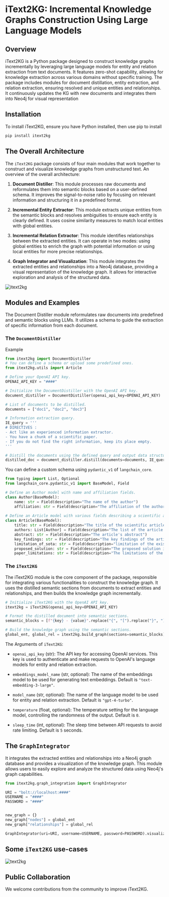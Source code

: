 # iText2KG: Incremental Knowledge Graphs Construction Using Large Language Models

## Overview

iText2KG is a Python package designed to construct knowledge graphs incrementally by leveraging large language models for entity and relation extraction from text documents. It features zero-shot capability, allowing for knowledge extraction across various domains without specific training. The package includes modules for document distillation, entity extraction, and relation extraction, ensuring resolved and unique entities and relationships. It continuously updates the KG with new documents and integrates them into Neo4j for visual representation

## Installation

To install iText2KG, ensure you have Python installed, then use pip to install
```bash
pip install itext2kg
```
## The Overall Architecture

The ```iText2KG``` package consists of four main modules that work together to construct and visualize knowledge graphs from unstructured text. An overview of the overall architecture:

1. **Document Distiller**: This module processes raw documents and reformulates them into semantic blocks based on a user-defined schema. It improves the signal-to-noise ratio by focusing on relevant information and structuring it in a predefined format.

2. **Incremental Entity Extractor**: This module extracts unique entities from the semantic blocks and resolves ambiguities to ensure each entity is clearly defined. It uses cosine similarity measures to match local entities with global entities.

3. **Incremental Relation Extractor**: This module identifies relationships between the extracted entities. It can operate in two modes: using global entities to enrich the graph with potential information or using local entities for more precise relationships.

4. **Graph Integrator and Visualization**: This module integrates the extracted entities and relationships into a Neo4j database, providing a visual representation of the knowledge graph. It allows for interactive exploration and analysis of the structured data.

![itext2kg](./docs/itext2kg.png)

## Modules and Examples

The Document Distiller module reformulates raw documents into predefined and semantic blocks using LLMs. It utilizes a schema to guide the extraction of specific information from each document.

### The ```DocumentDistiller```
Example

```python
from itext2kg import DocumentDistiller
# You can define a schema or upload some predefined ones.
from itext2kg.utils import Article

# Define your OpenAI API key.
OPENAI_API_KEY = "####"

# Initialize the DocumentDistiller with the OpenAI API key.
document_distiller = DocumentDistiller(openai_api_key=OPENAI_API_KEY)

# List of documents to be distilled.
documents = ["doc1", "doc2", "doc3"]

# Information extraction query.
IE_query = '''
# DIRECTIVES : 
- Act like an experienced information extractor. 
- You have a chunk of a scientific paper.
- If you do not find the right information, keep its place empty.
'''

# Distill the documents using the defined query and output data structure.
distilled_doc = document_distiller.distill(documents=documents, IE_query=IE_query, output_data_structure=Article)

```

You can define a custom schema using  ```pydantic_v1``` of ```langchain_core```. 

```python
from typing import List, Optional
from langchain_core.pydantic_v1 import BaseModel, Field

# Define an Author model with name and affiliation fields.
class Author(BaseModel):
    name: str = Field(description="The name of the author")
    affiliation: str = Field(description="The affiliation of the author")
    
# Define an Article model with various fields describing a scientific article.
class Article(BaseModel):
    title: str = Field(description="The title of the scientific article")
    authors: List[Author] = Field(description="The list of the article's authors and their affiliation")
    abstract: str = Field(description="The article's abstract")
    key_findings: str = Field(description="The key findings of the article")
    limitation_of_sota: str = Field(description="limitation of the existing work")
    proposed_solution: str = Field(description="The proposed solution in details")
    paper_limitations: str = Field(description="The limitations of the proposed solution of the paper")

```

### The ```iText2KG```
The iText2KG module is the core component of the package, responsible for integrating various functionalities to construct the knowledge graph. It uses the distilled semantic sections from documents to extract entities and relationships, and then builds the knowledge graph incrementally. 

```python
# Initialize iText2KG with the OpenAI API key.
itext2kg = iText2KG(openai_api_key=OPENAI_API_KEY)

# Format the distilled document into semantic sections.
semantic_blocks = [f"{key} - {value}".replace("{", "[").replace("}", "]") for key, value in distilled_doc.items()]

# Build the knowledge graph using the semantic sections.
global_ent, global_rel = itext2kg.build_graph(sections=semantic_blocks)

```

The Arguments of ```iText2KG```:
- `openai_api_key` (str): The API key for accessing OpenAI services. This key is used to authenticate and make requests to OpenAI's language models for entity and relation extraction.

- `embeddings_model_name` (str, optional): The name of the embeddings model to be used for generating text embeddings. Default is `"text-embedding-3-large"`.

- `model_name` (str, optional): The name of the language model to be used for entity and relation extraction. Default is `"gpt-4-turbo"`.

- `temperature` (float, optional): The temperature setting for the language model, controlling the randomness of the output. Default is `0`.

- `sleep_time` (int, optional): The sleep time between API requests to avoid rate limiting. Default is `5` seconds.



## The ```GraphIntegrator```
It integrates the extracted entities and relationships into a Neo4j graph database and provides a visualization of the knowledge graph. This module allows users to easily explore and analyze the structured data using Neo4j's graph capabilities.

```python
from itext2kg.graph_integration import GraphIntegrator

URI = "bolt://localhost:####"
USERNAME = "####"
PASSWORD = "####"


new_graph = {}
new_graph["nodes"] = global_ent
new_graph["relationships"] = global_rel

GraphIntegrator(uri=URI, username=USERNAME, password=PASSWORD).visualize_graph(json_graph=new_graph)
```

## Some ```iText2KG``` use-cases
![text2kg](./docs/text_2_kg.png)

## Public Collaboration
We welcome contributions from the community to improve iText2KG.